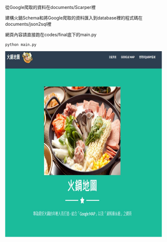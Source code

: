 從Google爬取的資料在documents/Scarper裡

建構火鍋Schema和將Google爬取的資料匯入到database裡的程式碼在documents/json2sql裡


網頁內容請直接跑在codes/final底下的main.py
```
python main.py
```

<img src="./figure/main.jpg" width = "1000" height = "600" div align=center />
